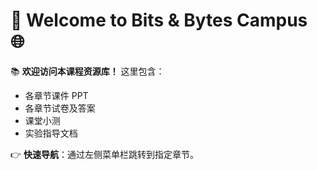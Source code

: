 # 🚀 Welcome to Bits & Bytes Campus 🌐 <span id="docsify"></span>
📚 **欢迎访问本课程资源库！** 这里包含：
- 各章节课件 PPT
- 各章节试卷及答案
- 课堂小测
- 实验指导文档

👉 **快速导航**：通过左侧菜单栏跳转到指定章节。